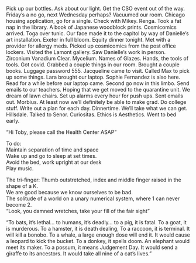 Pick up our bottles. Ask about our light. Get the CSO event out of the way. Friday’s a no go, next Wednesday perhaps? Vacuumed our room. Chicago housing application, go for a single. Check with Mikey. Renga. Took a fat nap in the library. A book of Japanese woodblock prints. Cosmicomics arrived. Toga over tunic. Our face made it to the capitol by way of Danielle’s art installation. Exeter in full bloom. Equity dinner tonight. Met with a provider for allergy meds. Picked up cosmicomics from the post office lockers. Visited the Lamont gallery. Saw Danielle’s work in person. Zirconium Vanadium Clear. Mycelium. Names of Glazes. Hands, the tools of tools. Got covid. Grabbed a couple things in our room. Brought a couple books. Luggage password 555\. Jacqueline came to visit. Called Max to pick up some things. Lara brought our laptop. Sophie Fernandez is also here. Read for a while before our laptop came. Second go now in this limbo. Send emails to our teachers. Hoping that we get moved to the quarantine unit. We dream of lawn chairs. Set up alarms every hour for push ups. Sent emails out. Morbius. At least now we’ll definitely be able to make grad. Do college stuff. Write out a plan for each day. Dinnertime. We’ll take what we can get. Hillsdale. Talked to Senor. Curiositas. Ethics is Aesthetics. Went to bed early. 

“Hi Toby, please call the Health Center ASAP”

To do:  
Maintain separation of time and space  
Wake up and go to sleep at set times.   
Avoid the bed, work upright at our desk   
Play music.

The tri-finger: Thumb outstretched, index and middle finger raised in the shape of a K.  
We are good because we know ourselves to be bad.   
The solitude of a world on a unary numerical system, where 1 can never become 2\.  
“Look, you damned wretches, take your fill of the fair sight” 

“To bats, it’s lethal… to humans, it’s deadly… to a pig, it is fatal. To a goat, it is murderous. To a hamster, it is death dealing, To a raccoon, it is terminal. It will kill a bonobo. To a whale, a large enough dose will end it. It would cause a leopard to kick the bucket. To a donkey, it spells doom. An elephant would meet its maker. To a possum, it means Judgement Day. It would send a giraffe to its ancestors. It would take all nine of a cat’s lives.”